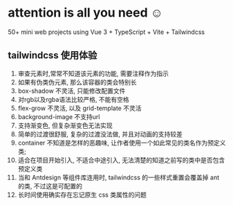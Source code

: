# attention is all you need ☺️

50+ mini web projects using Vue 3 + TypeScript + Vite + Tailwindcss

## tailwindcss 使用体验
1. 审查元素时,常常不知道该元素的功能, 需要注释作为指示
2. 如果有伪类伪元素, 那么该容器的类会特别长
3. box-shadow 不灵活, 只能修改配置文件
4. 对rgb以及rgba语法比较严格, 不能有空格
5. flex-grow 不灵活, 以及 grid-template 不灵活
6. background-image 不支持url
7. 支持渐变色, 但复杂渐变色无法实现
8. 简单的过渡很舒服, 复杂的过渡没法做, 并且对动画的支持较差
9. container 不知道是怎样的恶趣味, 让作者使用一个如此常见的类名作为预定义类; 
10. 适合在项目开始引入, 不适合中途引入, 无法清楚的知道之前写的类中是否包含预定义类
11. 当和 Antdesign 等组件库连用时, tailwindcss 的一些样式重置会覆盖掉 ant 的类, 不过这是可配置的
12. 长时间使用确实存在忘记原生 css 类属性的问题